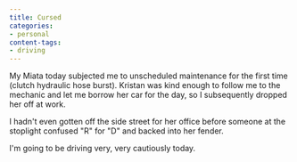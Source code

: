```yaml
---
title: Cursed
categories:
- personal
content-tags:
- driving
---
```


My Miata today subjected me to unscheduled maintenance for the first time (clutch hydraulic hose burst).  Kristan was kind enough to follow me to the mechanic and let me borrow her car for the day, so I subsequently dropped her off at work.

I hadn't even gotten off the side street for her office before someone at the stoplight confused "R" for "D" and backed into her fender.

I'm going to be driving very, very cautiously today.
